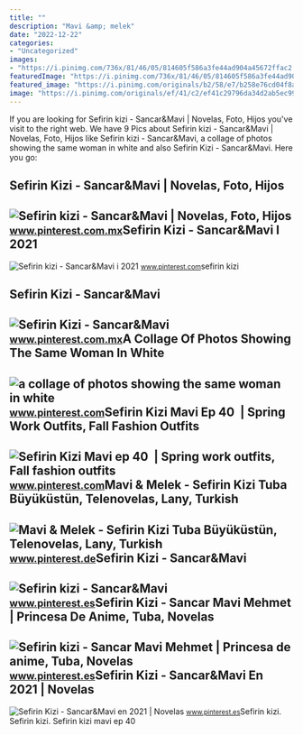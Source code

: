 ```yaml
---
title: ""
description: "Mavi &amp; melek"
date: "2022-12-22"
categories:
- "Uncategorized"
images:
- "https://i.pinimg.com/736x/81/46/05/814605f586a3fe44ad904a45672ffac2.jpg"
featuredImage: "https://i.pinimg.com/736x/81/46/05/814605f586a3fe44ad904a45672ffac2.jpg"
featured_image: "https://i.pinimg.com/originals/b2/58/e7/b258e76cd04f8ae1026fd47945113f90.jpg"
image: "https://i.pinimg.com/originals/ef/41/c2/ef41c29796da34d2ab5ec99b87020ea1.jpg"
---
```


If you are looking for Sefirin kizi - Sancar&amp;Mavi | Novelas, Foto, Hijos you've visit to the right web. We have 9 Pics about Sefirin kizi - Sancar&amp;Mavi | Novelas, Foto, Hijos like Sefirin kizi - Sancar&amp;Mavi, a collage of photos showing the same woman in white and also Sefirin Kizi - Sancar&amp;Mavi. Here you go:

Sefirin Kizi - Sancar&amp;Mavi | Novelas, Foto, Hijos
-----------------------------------------------------

 ![Sefirin kizi - Sancar&Mavi | Novelas, Foto, Hijos](https://i.pinimg.com/originals/ef/41/c2/ef41c29796da34d2ab5ec99b87020ea1.jpg) <small>www.pinterest.com.mx</small>Sefirin Kizi - Sancar&amp;Mavi I 2021
-------------------------------------

 ![Sefirin kizi - Sancar&Mavi i 2021](https://i.pinimg.com/originals/75/d3/e9/75d3e9577f8a1749cbe4da07b7e9d5eb.jpg) <small>www.pinterest.com</small>sefirin kizi

Sefirin Kizi - Sancar&amp;Mavi
------------------------------

 ![Sefirin Kizi - Sancar&Mavi](https://i.pinimg.com/originals/5c/1f/05/5c1f05bc65e3fab6bee09a32f2102aca.jpg) <small>www.pinterest.com.mx</small>A Collage Of Photos Showing The Same Woman In White
---------------------------------------------------

 ![a collage of photos showing the same woman in white](https://i.pinimg.com/736x/81/46/05/814605f586a3fe44ad904a45672ffac2.jpg) <small>www.pinterest.com</small>Sefirin Kizi Mavi Ep 40 ️ | Spring Work Outfits, Fall Fashion Outfits
---------------------------------------------------------------------

 ![Sefirin Kizi Mavi ep 40 ️ | Spring work outfits, Fall fashion outfits](https://i.pinimg.com/originals/9d/97/b6/9d97b626f50f472c9864d4a642e0dfc2.jpg) <small>www.pinterest.com</small>Mavi &amp; Melek - Sefirin Kizi Tuba Büyüküstün, Telenovelas, Lany, Turkish
---------------------------------------------------------------------------

 ![Mavi & Melek - Sefirin Kizi Tuba Büyüküstün, Telenovelas, Lany, Turkish](https://i.pinimg.com/originals/06/74/02/067402f79f261dc9ae4db25703847e8a.jpg) <small>www.pinterest.de</small>Sefirin Kizi - Sancar&amp;Mavi
------------------------------

 ![Sefirin kizi - Sancar&Mavi](https://i.pinimg.com/originals/b2/58/e7/b258e76cd04f8ae1026fd47945113f90.jpg) <small>www.pinterest.es</small>Sefirin Kizi - Sancar Mavi Mehmet | Princesa De Anime, Tuba, Novelas
--------------------------------------------------------------------

 ![Sefirin kizi - Sancar Mavi Mehmet | Princesa de anime, Tuba, Novelas](https://i.pinimg.com/originals/60/e4/57/60e457bd6f6b4bc00883472d3212a49c.jpg) <small>www.pinterest.es</small>Sefirin Kizi - Sancar&amp;Mavi En 2021 | Novelas
------------------------------------------------

 ![Sefirin Kizi - Sancar&Mavi en 2021 | Novelas](https://i.pinimg.com/originals/c9/db/a9/c9dba9d8f0c7fd8b31224a525df31330.jpg) <small>www.pinterest.es</small>Sefirin kizi. Sefirin kizi. Sefirin kizi mavi ep 40 ️
